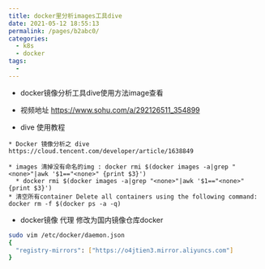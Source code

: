 ```yaml
---
title: docker里分析images工具dive
date: 2021-05-12 18:55:13
permalink: /pages/b2abc0/
categories:
  - k8s
  - docker
tags:
  - 
---
```



* docker镜像分析工具dive使用方法image查看

* 视频地址 https://www.sohu.com/a/292126511_354899
* dive 使用教程


```
* Docker 镜像分析之 dive https://cloud.tencent.com/developer/article/1638849

* images 清掉没有命名的img : docker rmi $(docker images -a|grep "<none>"|awk '$1=="<none>" {print $3}')
  * docker rmi $(docker images -a|grep "<none>"|awk '$1=="<none>" {print $3}')
* 清空所有container Delete all containers using the following command: docker rm -f $(docker ps -a -q)
```


* docker镜像 代理 修改为国内镜像仓库docker
``` bash
sudo vim /etc/docker/daemon.json 
{
  "registry-mirrors": ["https://o4jtien3.mirror.aliyuncs.com"]
}
```


